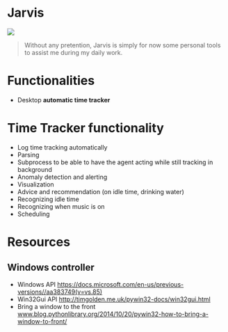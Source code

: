 # Jarvis
![](https://futurism.com/wp-content/uploads/2016/04/jarvis_A-600x315.jpg)

> Without any pretention, Jarvis is simply for now some personal tools to assist me during my daily work.


# Functionalities
- Desktop **automatic time tracker** 



# Time Tracker functionality
- Log time tracking automatically
- Parsing
- Subprocess to be able to have the agent acting while still tracking in background
- Anomaly detection and alerting
- Visualization
- Advice and recommendation (on idle time, drinking water)
- Recognizing idle time
- Recognizing when music is on
- Scheduling


# Resources

## Windows controller
- Windows API https://docs.microsoft.com/en-us/previous-versions//aa383749(v=vs.85)
- Win32Gui API http://timgolden.me.uk/pywin32-docs/win32gui.html
- Bring a window to the front www.blog.pythonlibrary.org/2014/10/20/pywin32-how-to-bring-a-window-to-front/




